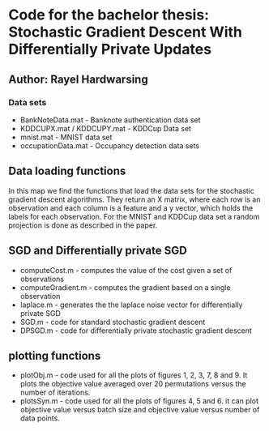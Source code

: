 # Code for the bachelor thesis: Stochastic Gradient Descent With Differentially Private Updates

## Author: Rayel Hardwarsing

### Data sets
* BankNoteData.mat - Banknote authentication data set
* KDDCUPX.mat / KDDCUPY.mat - KDDCup Data set
* mnist.mat - MNIST data set
* occupationData.mat - Occupancy detection data sets

## Data loading functions

In this map we find the functions that load the data sets for the stochastic gradient descent algorithms. They return an X matrix, where each row is an observation and each column is a feature and a y vector, which holds the labels for each observation. For the MNIST and KDDCup data set a random projection is done as described in the paper.

## SGD and Differentially private SGD
* computeCost.m - computes the value of the cost given a set of observations
* computeGradient.m - computes the gradient based on a single observation
* laplace.m - generates the the laplace noise vector for differentially private SGD
* SGD.m - code for standard stochastic gradient descent
* DPSGD.m - code for differentially private stochastic gradient descent

## plotting functions
* plotObj.m - code used for all the plots of figures 1, 2, 3, 7, 8 and 9. It plots the objective value averaged over 20 permutations versus the number of iterations.
* plotsSyn.m - code used for all the plots of figures 4, 5 and 6. it can plot objective value versus batch size and objective value versus number of data points.
